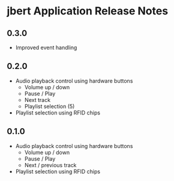 # jbert Application Release Notes
## 0.3.0
 * Improved event handling

## 0.2.0
 * Audio playback control using hardware buttons
   * Volume up / down
   * Pause / Play
   * Next track
   * Playlist selection (5)
 * Playlist selection using RFID chips

## 0.1.0
 * Audio playback control using hardware buttons
   * Volume up / down
   * Pause / Play
   * Next / previous track
 * Playlist selection using RFID chips
